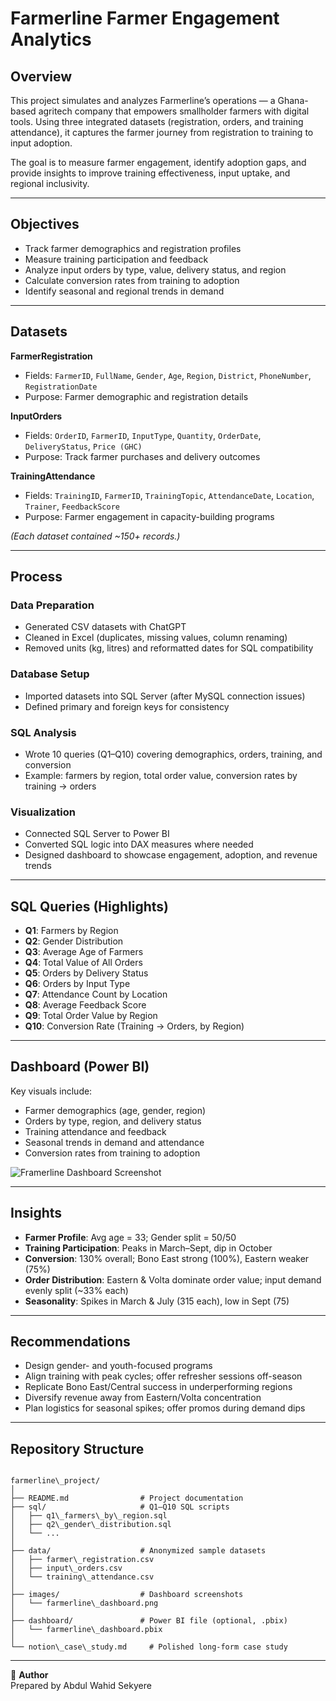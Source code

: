 
#  Farmerline Farmer Engagement Analytics

##  Overview
This project simulates and analyzes Farmerline’s operations — a Ghana-based agritech company that empowers smallholder farmers with digital tools. Using three integrated datasets (registration, orders, and training attendance), it captures the farmer journey from registration to training to input adoption.

The goal is to measure farmer engagement, identify adoption gaps, and provide insights to improve training effectiveness, input uptake, and regional inclusivity.

---

##  Objectives
- Track farmer demographics and registration profiles  
- Measure training participation and feedback  
- Analyze input orders by type, value, delivery status, and region  
- Calculate conversion rates from training to adoption  
- Identify seasonal and regional trends in demand  

---

##  Datasets
**FarmerRegistration**  
- Fields: `FarmerID`, `FullName`, `Gender`, `Age`, `Region`, `District`, `PhoneNumber`, `RegistrationDate`  
- Purpose: Farmer demographic and registration details  

**InputOrders**  
- Fields: `OrderID`, `FarmerID`, `InputType`, `Quantity`, `OrderDate`, `DeliveryStatus`, `Price (GHC)`  
- Purpose: Track farmer purchases and delivery outcomes  

**TrainingAttendance**  
- Fields: `TrainingID`, `FarmerID`, `TrainingTopic`, `AttendanceDate`, `Location`, `Trainer`, `FeedbackScore`  
- Purpose: Farmer engagement in capacity-building programs  

*(Each dataset contained ~150+ records.)*

---

##  Process

### Data Preparation
- Generated CSV datasets with ChatGPT  
- Cleaned in Excel (duplicates, missing values, column renaming)  
- Removed units (kg, litres) and reformatted dates for SQL compatibility  

### Database Setup
- Imported datasets into SQL Server (after MySQL connection issues)  
- Defined primary and foreign keys for consistency  

### SQL Analysis
- Wrote 10 queries (Q1–Q10) covering demographics, orders, training, and conversion  
- Example: farmers by region, total order value, conversion rates by training → orders  

### Visualization
- Connected SQL Server to Power BI  
- Converted SQL logic into DAX measures where needed  
- Designed dashboard to showcase engagement, adoption, and revenue trends  

---

##  SQL Queries (Highlights)
- **Q1**: Farmers by Region  
- **Q2**: Gender Distribution  
- **Q3**: Average Age of Farmers  
- **Q4**: Total Value of All Orders  
- **Q5**: Orders by Delivery Status  
- **Q6**: Orders by Input Type  
- **Q7**: Attendance Count by Location  
- **Q8**: Average Feedback Score  
- **Q9**: Total Order Value by Region  
- **Q10**: Conversion Rate (Training → Orders, by Region)  

---

##  Dashboard (Power BI)
Key visuals include:  
- Farmer demographics (age, gender, region)  
- Orders by type, region, and delivery status  
- Training attendance and feedback  
- Seasonal trends in demand and attendance  
- Conversion rates from training to adoption  

![Framerline Dashboard Screenshot](image.png)

---

##  Insights
- **Farmer Profile**: Avg age = 33; Gender split = 50/50  
- **Training Participation**: Peaks in March–Sept, dip in October  
- **Conversion**: 130% overall; Bono East strong (100%), Eastern weaker (75%)  
- **Order Distribution**: Eastern & Volta dominate order value; input demand evenly split (~33% each)  
- **Seasonality**: Spikes in March & July (315 each), low in Sept (75)  

---

##  Recommendations
- Design gender- and youth-focused programs  
- Align training with peak cycles; offer refresher sessions off-season  
- Replicate Bono East/Central success in underperforming regions  
- Diversify revenue away from Eastern/Volta concentration  
- Plan logistics for seasonal spikes; offer promos during demand dips  

---

##  Repository Structure
```

farmerline\_project/
│
├── README.md                # Project documentation
├── sql/                     # Q1–Q10 SQL scripts
│   ├── q1\_farmers\_by\_region.sql
│   ├── q2\_gender\_distribution.sql
│   └── ...
│
├── data/                    # Anonymized sample datasets
│   ├── farmer\_registration.csv
│   ├── input\_orders.csv
│   └── training\_attendance.csv
│
├── images/                  # Dashboard screenshots
│   └── farmerline\_dashboard.png
│
├── dashboard/               # Power BI file (optional, .pbix)
│   └── farmerline\_dashboard.pbix
│
└── notion\_case\_study.md     # Polished long-form case study

```

---

👤 **Author**  
Prepared by Abdul Wahid Sekyere  
```

